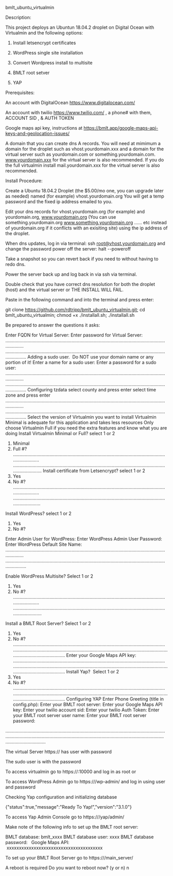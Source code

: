 bmlt_ubuntu_virtualmin

Description:

This project deploys an Ubuntun 18.04.2 droplet on Digital Ocean with Virtualmin and the following options:

1.  Install letsencrypt certificates

1. WordPress single site installation

2. Convert Wordpress install to multisite

3.  BMLT root setver

4.  YAP

Prerequisites:

An account with DigitalOcean https://www.digitalocean.com/

An account with twilio https://www.twilio.com/ , a phone# with them, ACCOUNT SID , & AUTH TOKEN

Google maps api key, instructions at https://bmlt.app/google-maps-api-keys-and-geolocation-issues/

A domain that you can create dns A records. You will need at mimimum a domain for the droplet such as vhost.yourdomain.xxx and a domain for the virtual server such as yourdomain.com or something.yourdomain.com. www.yourdomain.xxx for the virtual server is also recommended. If you do the full virtualmin install mail.yourdomain.xxx for the virtual server is also recommended.

Install Procedure:

Create a Ubuntu 18.04.2 Droplet (the $5.00/mo one, you can upgrade later as needed) named (for example) vhost.yourdomain.org
You will get a temp password and the fixed ip address emailed to you.

Edit your dns records for vhost.yourdomain.org (for example) and yourdomain.org, www.yourdomain.org (You can use something.yourdomain.org www.something.yourdomain.org ...... etc instead of yourdomain.org if it conflicts with an exisiting site) using the ip address of the droplet.

When dns updates, log in via terminal: ssh root@vhost.yourdomain.org and change the password
power off the server: halt --poweroff

Take a snapshot so you can revert back if you need to without having to redo dns.

Power the server back up and log back in via ssh via terminal.

Double check that you have correct dns resolution for both the droplet (host) and the virtual server or THE INSTALL WILL FAIL.

Paste in the following command and into the terminal and press enter:

git clone https://github.com/rdtripp/bmlt_ubuntu_virtualmin.git; cd bmlt_ubuntu_virtualmin; chmod +x ./installall.sh; ./installall.sh

Be prepared to answer the questions it asks:

Enter FQDN for Virtual Server: 
Enter password for Virtual Server:  
………………………………………………………………………………………………………………………..
………………………………………………………………………………………………………………………….
Adding a sudo user.  Do NOT use your domain name or any portion of it! 
Enter a name for a sudo user: 
Enter a password for a sudo user: 
………………………………………………………………………………………………………………………..
………………………………………………………………………………………………………………………….
Configuring tzdata
select county and press enter
select time zone and press enter
………………………………………………………………………………………………………………………..
………………………………………………………………………………………………………………………….
Select the version of Virtualmin you want to install 
Virtualmin Minimal is adequate for this application and takes less resources 
Only choose Virtualmin Full if you need the extra features and know what you are doing 
Install Virtualmin Minimal or Full? select 1 or 2 
1) Minimal 
2) Full 
#? 
………………………………………………………………………………………………………………………..
………………………………………………………………………………………………………………………….
Install certificate from Letsencrypt? select 1 or 2 
1) Yes 
2) No 
#? 
………………………………………………………………………………………………………………………..
…………………………………………………………………………………………………………………………

Install WordPress? select 1 or 2 
1) Yes 
2) No 
#? 

Enter Admin User for WordPress:
Enter WordPress Admin User Password:
Enter WordPress Default Site Name:
………………………………………………………………………………………………………………………..
………………………………………………………………………………………………………………………….


Enable WordPress Multisite? Select 1 or 2 
1) Yes 
2) No 
#? 
………………………………………………………………………………………………………………………..
………………………………………………………………………………………………………………………….

Install a BMLT Root Server? Select 1 or 2 
1) Yes 
2) No 
#? 
………………………………………………………………………………………………………………………..………………………………………………………………………………………………………………………….
Enter your Google Maps API key:
………………………………………………………………………………………………………………………..………………………………………………………………………………………………………………………….
Install Yap?  Select 1 or 2 
1) Yes 
2) No 
#? 
………………………………………………………………………………………………………………………..………………………………………………………………………………………………………………………….
Configuring YAP 
Enter Phone Greeting (title in config.php):
Enter your BMLT root server:
Enter your Google Maps API key:
Enter your twilio account sid:
Enter your twilio Auth Token:
Enter your BMLT root server user name:
Enter your BMLT root server password:

………………………………………………………………………………………………………………………..………………………………………………………………………………………………………………………….

The virtual Server https://<your droplet FQDN> has user  with password 


The sudo user is <sudo user selected at setup>with the password <sudo password selected at setup> 


To access virtualmin go to https://<your droplet FQDN>:10000 and log in as root or <your sudo user> 


To access WordPress Admin go to https://<your virtual server FQDN>/wp-admin/ and log in using user <admin user selected at setup> and password <password selected at setup> 


Checking Yap configuration and initializing database 

{"status":true,"message":"Ready To Yap!","version":"3.1.0"} 

To access Yap Admin Console go to https://<your virtual server FQDN>/yap/admin/ 


Make note of the following info to set up the BMLT root server: 

BMLT database: bmlt_xxxx
BMLT database user: xxxx
BMLT database password:  <this will be the same as the virtual server user password>
Google Maps API:  xxxxxxxxxxxxxxxxxxxxxxxxxxxxxxxxxxxxxxx 

To set up your BMLT Root Server go to https://<virtual server FQDN>/main_server/ 


A reboot is required 
Do you want to reboot now? (y or n) n  

